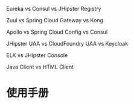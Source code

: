 
Eureka vs Consul vs JHipster Registry

Zuul vs Spring Cloud Gateway vs Kong

Apollo vs Spring Cloud Config vs Consul

JHipster UAA vs CloudFoundry UAA vs Keycloak

ELK vs JHipster Console

Java Client vs HTML Client

# 使用手册

